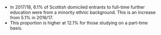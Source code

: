 * In 2017/18, 6.1% of Scottish domiciled entrants to full-time further education were from a minority ethnic background. This is an increase from 5.1% in 2016/17.
* This proportion is higher at 12.1% for those studying on a part-time basis.
